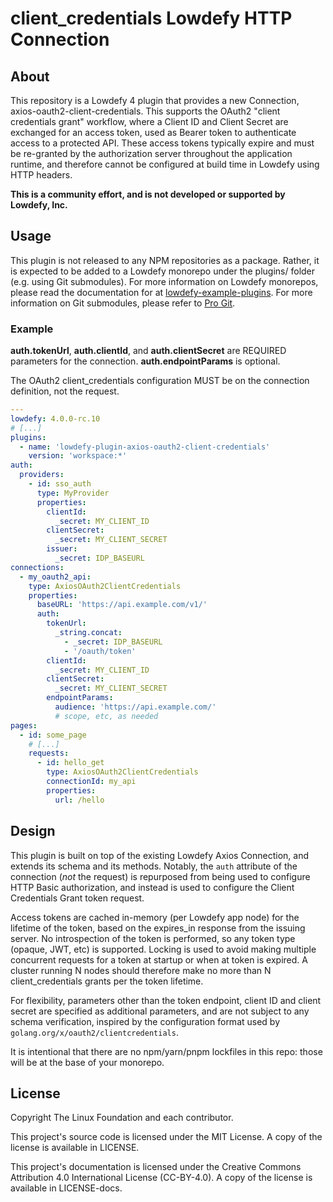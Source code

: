 # client\_credentials Lowdefy HTTP Connection

## About

This repository is a Lowdefy 4 plugin that provides a new Connection, axios-oauth2-client-credentials. This supports the OAuth2 "client credentials grant" workflow, where a Client ID and Client Secret are exchanged for an access token, used as Bearer token to authenticate access to a protected API.  These access tokens typically expire and must be re-granted by the authorization server throughout the application runtime, and therefore cannot be configured at build time in Lowdefy using HTTP headers.

**This is a community effort, and is not developed or supported by Lowdefy, Inc.**

## Usage

This plugin is not released to any NPM repositories as a package. Rather, it is expected to be added to a Lowdefy monorepo under the plugins/ folder (e.g. using Git submodules). For more information on Lowdefy monorepos, please read the documentation for at [lowdefy-example-plugins](https://github.com/lowdefy/lowdefy-example-plugins). For more information on Git submodules, please refer to [Pro Git](https://git-scm.com/book/en/v2/Git-Tools-Submodules).

### Example

**auth.tokenUrl**, **auth.clientId**, and **auth.clientSecret** are REQUIRED parameters for the connection. **auth.endpointParams** is optional.

The OAuth2 client\_credentials configuration MUST be on the connection definition, not the request.

```yaml
---
lowdefy: 4.0.0-rc.10
# [...]
plugins:
  - name: 'lowdefy-plugin-axios-oauth2-client-credentials'
    version: 'workspace:*'
auth:
  providers:
    - id: sso_auth
      type: MyProvider
      properties:
        clientId:
          _secret: MY_CLIENT_ID
        clientSecret:
          _secret: MY_CLIENT_SECRET
        issuer:
          _secret: IDP_BASEURL
connections:
  - my_oauth2_api:
    type: AxiosOAuth2ClientCredentials
    properties:
      baseURL: 'https://api.example.com/v1/'
      auth:
        tokenUrl:
          _string.concat:
            - _secret: IDP_BASEURL
            - '/oauth/token'
        clientId:
          _secret: MY_CLIENT_ID
        clientSecret:
          _secret: MY_CLIENT_SECRET
        endpointParams:
          audience: 'https://api.example.com/'
          # scope, etc, as needed
pages:
  - id: some_page
    # [...]
    requests:
      - id: hello_get
        type: AxiosOAuth2ClientCredentials
        connectionId: my_api
        properties:
          url: /hello
```

## Design

This plugin is built on top of the existing Lowdefy Axios Connection, and extends its schema and its methods. Notably, the `auth` attribute of the connection (_not_ the request) is repurposed from being used to configure HTTP Basic authorization, and instead is used to configure the Client Credentials Grant token request.

Access tokens are cached in-memory (per Lowdefy app node) for the lifetime of the token, based on the expires\_in response from the issuing server. No introspection of the token is performed, so any token type (opaque, JWT, etc) is supported. Locking is used to avoid making multiple concurrent requests for a token at startup or when at token is expired. A cluster running N nodes should therefore make no more than N client\_credentials grants per the token lifetime.

For flexibility, parameters other than the token endpoint, client ID and client secret are specified as additional parameters, and are not subject to any schema verification, inspired by the configuration format used by `golang.org/x/oauth2/clientcredentials`.

It is intentional that there are no npm/yarn/pnpm lockfiles in this repo: those will be at the base of your monorepo.

## License

Copyright The Linux Foundation and each contributor.

This project's source code is licensed under the MIT License. A copy of the license is available in LICENSE.

This project's documentation is licensed under the Creative Commons Attribution 4.0 International License (CC-BY-4.0). A copy of the license is available in LICENSE-docs.
